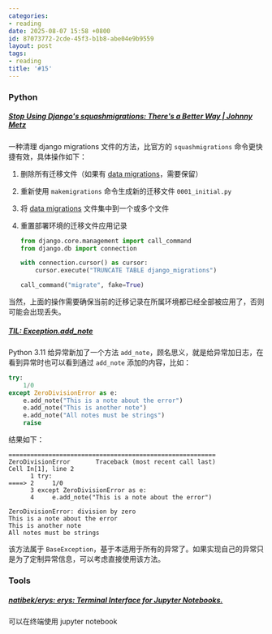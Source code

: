 ```yaml
---
categories:
- reading
date: 2025-08-07 15:58 +0800
id: 87073772-2cde-45f3-b1b8-abe04e9b9559
layout: post
tags:
- reading
title: '#15'
---
```


### Python

##### [Stop Using Django's squashmigrations: There's a Better Way \| Johnny Metz](https://johnnymetz.com/posts/squash-django-migrations/)

一种清理 django migrations 文件的方法，比官方的 `squashmigrations` 命令更快捷有效，具体操作如下：

1. 删除所有迁移文件（如果有 [data migrations](https://docs.djangoproject.com/en/5.2/topics/migrations/#data-migrations)，需要保留）

2. 重新使用 `makemigrations`  命令生成新的迁移文件 `0001_initial.py` 

3. 将 [data migrations](https://docs.djangoproject.com/en/5.2/topics/migrations/#data-migrations) 文件集中到一个或多个文件

4. 重置部署环境的迁移文件应用记录

   ```python
   from django.core.management import call_command
   from django.db import connection
   
   with connection.cursor() as cursor:
       cursor.execute("TRUNCATE TABLE django_migrations")
   
   call_command("migrate", fake=True)
   ```

当然，上面的操作需要确保当前的迁移记录在所属环境都已经全部被应用了，否则可能会出现丢失。



##### [TIL: Exception.add_note](https://daniel.feldroy.com/posts/til-2025-05-exception-add_note)

Python 3.11 给异常新加了一个方法 `add_note`，顾名思义，就是给异常加日志，在看到异常时也可以看到通过 `add_note` 添加的内容，比如：

```python
try:
    1/0
except ZeroDivisionError as e:
    e.add_note("This is a note about the error")
    e.add_note("This is another note")
    e.add_note("All notes must be strings")
    raise 
```

结果如下：

```
=========================================================
ZeroDivisionError       Traceback (most recent call last)
Cell In[1], line 2
      1 try:
====> 2     1/0
      3 except ZeroDivisionError as e:
      4     e.add_note("This is a note about the error")

ZeroDivisionError: division by zero
This is a note about the error
This is another note
All notes must be strings
```

该方法属于 `BaseException`，基于本适用于所有的异常了。如果实现自己的异常只是为了定制异常信息，可以考虑直接使用该方法。



### Tools

##### [natibek/erys: erys: Terminal Interface for Jupyter Notebooks.](https://github.com/natibek/erys)

可以在终端使用 jupyter notebook